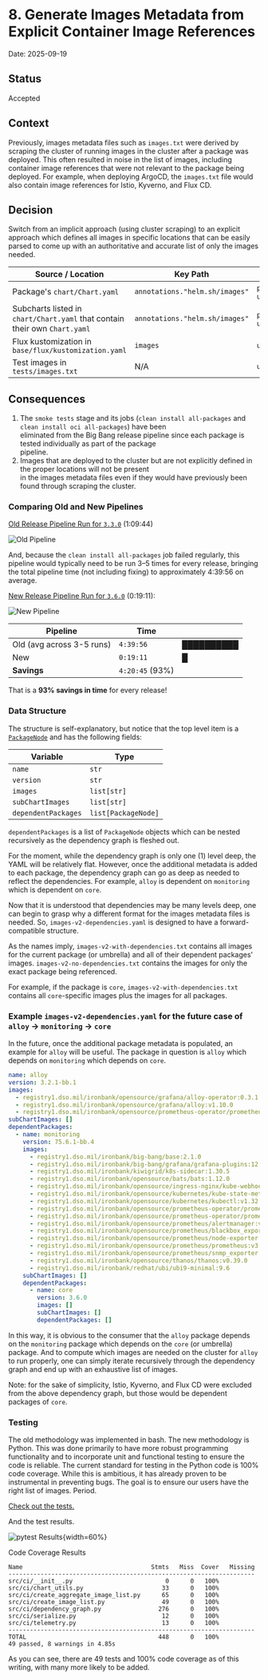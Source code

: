# 8. Generate Images Metadata from Explicit Container Image References

Date: 2025-09-19

## Status

Accepted

## Context

Previously, images metadata files such as `images.txt` were derived by scraping the cluster of running images in the
cluster after a package was deployed.
This often resulted in noise in the list of images, including container image references that were not relevant to the
package being deployed.
For example, when deploying ArgoCD, the `images.txt` file would also contain image references for Istio, Kyverno, and
Flux CD.

## Decision

Switch from an implicit approach (using cluster scraping) to an explicit approach which defines all images in specific
locations that can be easily parsed to come up with an authoritative and accurate list of only the images needed.

| Source / Location                                                          | Key Path                       | Scope                 | Example                                                                                                                |
|----------------------------------------------------------------------------|--------------------------------|-----------------------|------------------------------------------------------------------------------------------------------------------------|
| Package's `chart/Chart.yaml`                                               | `annotations."helm.sh/images"` | `package`, `umbrella` | [Example](https://repo1.dso.mil/big-bang/product/packages/argocd/-/blob/8.3.4-bb.0/chart/Chart.yaml?ref_type=tags#L42) |
| Subcharts listed in `chart/Chart.yaml` that contain their own `Chart.yaml` | `annotations."helm.sh/images"` | `package`, `umbrella` |                                                                                                                        |
| Flux kustomization in `base/flux/kustomization.yaml`                       | `images`                       | `umbrella`            | [Example](https://repo1.dso.mil/big-bang/bigbang/-/blob/3.6.0/base/flux/kustomization.yaml?ref_type=tags#L6)           |
| Test images in `tests/images.txt`                                          | N/A                            | `umbrella`            | [Example](https://repo1.dso.mil/big-bang/bigbang/-/blob/3.6.0/tests/images.txt?ref_type=tags)                          |


## Consequences

1. The `smoke tests` stage and its jobs (`clean install all-packages` and `clean install oci all-packages`) have been \
   eliminated from the Big Bang release pipeline since each package is tested individually as part of the package \
   pipeline.
2. Images that are deployed to the cluster but are not explicitly defined in the proper locations will not be present \
   in the images metadata files even if they would have previously been found through scraping the cluster.

### Comparing Old and New Pipelines

[Old Release Pipeline Run for `3.3.0`](https://repo1.dso.mil/big-bang/bigbang/-/pipelines/4389354) (1:09:44)

![Old Pipeline](https://repo1.dso.mil/big-bang/product/bb-static/-/raw/main/blog/assets/imgs/images-v2-metadata-files/old-pipeline.png)

And, because the `clean install all-packages` job failed regularly, this pipeline would typically need to be run 3–5
times for every release, bringing the total pipeline time (not including fixing) to approximately 4:39:56 on average.

[New Release Pipeline Run for `3.6.0`](https://repo1.dso.mil/big-bang/bigbang/-/pipelines/4495018) (0:19:11):

![New Pipeline](https://repo1.dso.mil/big-bang/product/bb-static/-/raw/main/blog/assets/imgs/images-v2-metadata-files/new-pipeline.png)

| Pipeline                  | Time            |            |
|---------------------------|-----------------|------------|
| Old (avg across 3-5 runs) | `4:39:56`       | ██████████ |
| New                       | `0:19:11`       | █          |
| **Savings**               | `4:20:45` (93%) |            |

That is a **93% savings in time** for every release!

### Data Structure

The structure is self-explanatory, but notice that the top level item is a
[`PackageNode`](https://repo1.dso.mil/big-bang/pipeline-templates/pipeline-templates/-/blob/2.24.16/scripts/pipeline/src/ci/dependency_graph.py?ref_type=tags#L22)
and has the following fields:

| Variable            | Type                |
|---------------------|---------------------|
| `name`              | `str`               |
| `version`           | `str`               |
| `images`            | `list[str]`         |
| `subChartImages`    | `list[str]`         |
| `dependentPackages` | `list[PackageNode]` |

`dependentPackages` is a list of `PackageNode` objects which can be nested recursively as the dependency graph is
fleshed out.

For the moment, while the dependency graph is only one (1) level deep, the YAML will be relatively flat. However, once
the additional metadata is added to each package, the dependency graph can go as deep as needed to reflect the
dependencies.
For example, `alloy` is dependent on `monitoring` which is dependent on `core`.

Now that it is understood that dependencies may be many levels deep, one can begin to grasp why a different format for
the images metadata files is needed. So, `images-v2-dependencies.yaml` is designed to have a forward-compatible
structure.

As the names imply, `images-v2-with-dependencies.txt` contains all images for the current package (or umbrella) and all
of their dependent packages' images. `images-v2-no-dependencies.txt` contains the images for only the exact package
being referenced.

For example, if the package is `core`, `images-v2-with-dependencies.txt` contains all `core`-specific images plus the
images for all packages.

### Example `images-v2-dependencies.yaml` for the future case of `alloy` -> `monitoring` -> `core`

In the future, once the additional package metadata is populated, an example for `alloy` will be useful.
The package in question is `alloy` which depends on `monitoring` which depends on `core`.

```yaml
name: alloy
version: 3.2.1-bb.1
images:
  - registry1.dso.mil/ironbank/opensource/grafana/alloy-operator:0.3.1
  - registry1.dso.mil/ironbank/opensource/grafana/alloy:v1.10.0
  - registry1.dso.mil/ironbank/opensource/prometheus-operator/prometheus-config-reloader:v0.84.0
subChartImages: []
dependentPackages:
  - name: monitoring
    version: 75.6.1-bb.4
    images:
      - registry1.dso.mil/ironbank/big-bang/base:2.1.0
      - registry1.dso.mil/ironbank/big-bang/grafana/grafana-plugins:12.0.2
      - registry1.dso.mil/ironbank/kiwigrid/k8s-sidecar:1.30.5
      - registry1.dso.mil/ironbank/opensource/bats/bats:1.12.0
      - registry1.dso.mil/ironbank/opensource/ingress-nginx/kube-webhook-certgen:v1.5.4
      - registry1.dso.mil/ironbank/opensource/kubernetes/kube-state-metrics:v2.16.0
      - registry1.dso.mil/ironbank/opensource/kubernetes/kubectl:v1.32.6
      - registry1.dso.mil/ironbank/opensource/prometheus-operator/prometheus-config-reloader:v0.83.0
      - registry1.dso.mil/ironbank/opensource/prometheus-operator/prometheus-operator:v0.83.0
      - registry1.dso.mil/ironbank/opensource/prometheus/alertmanager:v0.28.1
      - registry1.dso.mil/ironbank/opensource/prometheus/blackbox_exporter:v0.26.0
      - registry1.dso.mil/ironbank/opensource/prometheus/node-exporter:v1.9.1
      - registry1.dso.mil/ironbank/opensource/prometheus/prometheus:v3.4.2
      - registry1.dso.mil/ironbank/opensource/prometheus/snmp_exporter:v0.29.0
      - registry1.dso.mil/ironbank/opensource/thanos/thanos:v0.39.0
      - registry1.dso.mil/ironbank/redhat/ubi/ubi9-minimal:9.6
    subChartImages: []
    dependentPackages:
      - name: core
        version: 3.6.0
        images: []
        subChartImages: []
        dependentPackages: []
```

In this way, it is obvious to the consumer that the `alloy` package depends on the `monitoring` package which depends on
the `core` (or umbrella) package. And to compute which images are needed on the cluster for `alloy` to run properly, one
can simply iterate recursively through the dependency graph and end up with an exhaustive list of images.

Note: for the sake of simplicity, Istio, Kyverno, and Flux CD were excluded from the above dependency graph, but those
would be dependent packages of `core`.

### Testing

The old methodology was implemented in bash.
The new methodology is Python.
This was done primarily to have more robust programming functionality and to incorporate unit and functional testing to
ensure the code is reliable.
The current standard for testing in the Python code is 100% code coverage.
While this is ambitious, it has already proven to be instrumental in preventing bugs.
The goal is to ensure our users have the right list of images.
Period.

[Check out the tests.](https://repo1.dso.mil/big-bang/pipeline-templates/pipeline-templates/-/tree/master/scripts/pipeline/tests?ref_type=heads)

And the test results.

![pytest Results](https://repo1.dso.mil/big-bang/product/bb-static/-/raw/main/blog/assets/imgs/images-v2-metadata-files/pytest-results.png){width=60%}

Code Coverage Results

```text
Name                                    Stmts   Miss  Cover   Missing
---------------------------------------------------------------------
src/ci/__init__.py                          0      0   100%
src/ci/chart_utils.py                      33      0   100%
src/ci/create_aggregate_image_list.py      65      0   100%
src/ci/create_image_list.py                49      0   100%
src/ci/dependency_graph.py                276      0   100%
src/ci/serialize.py                        12      0   100%
src/ci/telemetry.py                        13      0   100%
---------------------------------------------------------------------
TOTAL                                     448      0   100%
49 passed, 8 warnings in 4.85s
```

As you can see, there are 49 tests and 100% code coverage as of this writing, with many more likely to be added.
